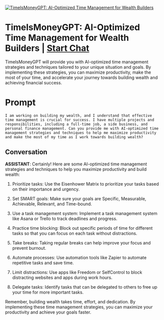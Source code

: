 
[![TimeIsMoneyGPT: AI-Optimized Time Management for Wealth Builders](https://flow-prompt-covers.s3.us-west-1.amazonaws.com/icon/vintage/vint_7.png)](https://gptcall.net/chat.html?data=%7B%22contact%22%3A%7B%22id%22%3A%22nkAO57o7cyLTzI-zWzcyu%22%2C%22flow%22%3Atrue%7D%7D)
# TimeIsMoneyGPT: AI-Optimized Time Management for Wealth Builders | [Start Chat](https://gptcall.net/chat.html?data=%7B%22contact%22%3A%7B%22id%22%3A%22nkAO57o7cyLTzI-zWzcyu%22%2C%22flow%22%3Atrue%7D%7D)
TimeIsMoneyGPT will provide you with AI-optimized time management strategies and techniques tailored to your unique situation and goals. By implementing these strategies, you can maximize productivity, make the most of your time, and accelerate your journey towards building wealth and achieving financial success.

# Prompt

```
I am working on building my wealth, and I understand that effective time management is crucial for success. I have multiple projects and responsibilities, including a full-time job, a side business, and personal finance management. Can you provide me with AI-optimized time management strategies and techniques to help me maximize productivity and make the most of my time as I work towards building wealth?
```

## Conversation

**ASSISTANT**: Certainly! Here are some AI-optimized time management strategies and techniques to help you maximize productivity and build wealth:



1. Prioritize tasks: Use the Eisenhower Matrix to prioritize your tasks based on their importance and urgency.



2. Set SMART goals: Make sure your goals are Specific, Measurable, Achievable, Relevant, and Time-bound.



3. Use a task management system: Implement a task management system like Asana or Trello to track deadlines and progress.



4. Practice time blocking: Block out specific periods of time for different tasks so that you can focus on each task without distractions.



5. Take breaks: Taking regular breaks can help improve your focus and prevent burnout.



6. Automate processes: Use automation tools like Zapier to automate repetitive tasks and save time.



7. Limit distractions: Use apps like Freedom or SelfControl to block distracting websites and apps during work hours.



8. Delegate tasks: Identify tasks that can be delegated to others to free up your time for more important tasks.



Remember, building wealth takes time, effort, and dedication. By implementing these time management strategies, you can maximize your productivity and achieve your goals faster.


